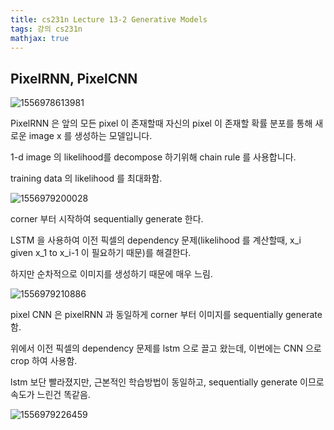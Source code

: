 ```yaml
---
title: cs231n Lecture 13-2 Generative Models
tags: 강의 cs231n
mathjax: true
---
```





## PixelRNN, PixelCNN

![1556978613981](https://strutive07.github.io/assets/images/til_images/images/1556978613981.png)

PixelRNN 은 앞의 모든 pixel 이 존재할때 자신의 pixel 이 존재할 확률 분포를 통해 새로운 image x 를 생성하는 모델입니다.

1-d image 의 likelihood를 decompose 하기위해 chain rule 를 사용합니다.

training data 의 likelihood 를 최대화함.



![1556979200028](https://strutive07.github.io/assets/images/til_images/images/1556979200028.png)

corner 부터 시작하여 sequentially generate 한다.

LSTM 을 사용하여 이전 픽셀의 dependency 문제(likelihood 를 계산할때, x_i given x_1 to x_i-1 이 필요하기 때문)를 해결한다.

하지만 순차적으로 이미지를 생성하기 때문에 매우 느림.



![1556979210886](https://strutive07.github.io/assets/images/til_images/images/1556979210886.png)



pixel CNN 은 pixelRNN 과 동일하게 corner 부터 이미지를 sequentially generate함.

위에서 이전 픽셀의 dependency 문제를 lstm 으로 끌고 왔는데, 이번에는 CNN 으로 crop 하여 사용함.

lstm 보단 빨라졌지만, 근본적인 학습방법이 동일하고, sequentially generate 이므로 속도가 느린건 똑같음.



![1556979226459](https://strutive07.github.io/assets/images/til_images/images/1556979226459.png)



